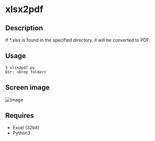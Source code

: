 # xlsx2pdf 

## Description  
If \*.xlsx is found in the specified directory, it will be converted to PDF.    

## Usage  
```
$ xlsx2pdf.py
Dir: <Drop folder>
```

## Screen image  
![image](https://user-images.githubusercontent.com/10069642/86093781-7ec25500-baea-11ea-9f66-428a395f45d5.png)

## Requires  
- Excel (32bit)
- Python3
